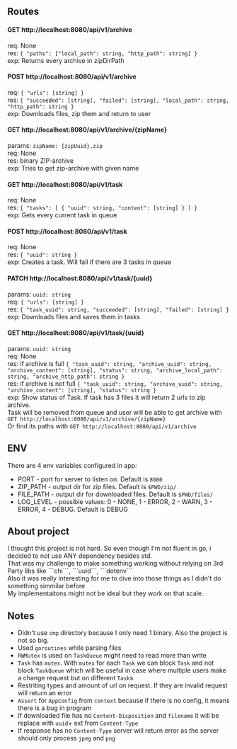 ## Routes

#### GET http://localhost:8080/api/v1/archive
req: None <br/>
res: ```{ "paths": ["local_path": string, "http_path": string] }``` <br/>
exp: Returns every archive in zipDirPath<br/>

#### POST http://localhost:8080/api/v1/archive
req: ```{ "urls": [string] }``` <br/>
res: ```{ "succeeded": [string], "failed": [string], "local_path": string, "http_path": string }``` <br/>
exp: Downloads files, zip them and return to user<br/>

#### GET http://localhost:8080/api/v1/archive/{zipName}
params: ```zipName: {zipUuid}.zip``` <br/>
req: None <br/>
res: binary ZIP-archive <br/>
exp: Tries to get zip-archive with given name<br/>

#### GET http://localhost:8080/api/v1/task
req: None <br/>
res: ```{ "tasks": [ { "uuid": string, "content": [string] } ] }``` <br/>
exp: Gets every current task in queue<br/>

#### POST http://localhost:8080/api/v1/task
req: None <br/>
res: ```{ "uuid": string }``` <br/>
exp: Creates a task. Will fail if there are 3 tasks in queue<br/>

#### PATCH http://localhost:8080/api/v1/task/{uuid}
params: ```uuid: string``` <br/>
req: ```{ "urls": [string] }``` <br/>
res: ```{ "task_uuid": string, "succeeded": [string], "failed": [string] }``` <br/>
exp: Downloads files and saves them in tasks<br/>

#### GET http://localhost:8080/api/v1/task/{uuid}
params: ```uuid: string```<br/>
req: None <br/>
res: if archive is full ```{ "task_uuid": string, "archive_uuid": string, "archive_content": [string], "status": string, "archive_local_path": string, "archive_http_path": string }```<br/>
res: if archive is not full ```{ "task_uuid": string, "archive_uuid": string, "archive_content": [string], "status": string }```<br/>
exp: Show status of Task. If task has 3 files it will return 2 urls to zip archive.<br/>
Task will be removed from queue and user will be able to get archive with ```GET http://localhost:8080/api/v1/archive/{zipName}```<br/>
Or find its paths with ```GET http://localhost:8080/api/v1/archive```<br/>

## ENV
<p>
There are 4 env variables configured in app:<br/>
</p>

- PORT - port for server to listen on. Default is `8080`
- ZIP_PATH - output dir for zip files. Default is `$PWD/zip/`
- FILE_PATH - output dir for downloaded files. Default is `$PWD/files/`
- LOG_LEVEL - possible values: 0 - NONE, 1 - ERROR, 2 - WARN, 3 - ERROR, 4 - DEBUG. Default is DEBUG

## About project
<p>
I thought this project is not hard. So even though I'm not fluent in go, i decided to not use ANY dependency besides std.<br/>
That was my challenge to make something working without relying on 3rd Party libs like ```chi```, ```uuid```, ```dotenv```<br/>
Also it was really interesting for me to dive into those things as I didn't do something simmilar before<br/>
My implementaitons might not be ideal but they work on that scale.
</p>

## Notes
- Didn't use `cmp` directory because I only need 1 binary. Also the project is not so big.
- Used `goroutines` while parsing files
- `RWMutex` is used on `TaskQueue` might need to read more than write
- `Task` has `mutex`. With `mutex` for each `Task` we can block `Task` and not block `TaskQueue`
which will be useful in case where multiple users make a change request but on different `Task`s
- Restriting types and amount of url on request. If they are invalid request will return an error
- `Assert` for `AppConfig` from `context` because if there is no config, it means there is a bug in program
- If downloaded file has no `Content-Disposition` and `filename` it will be replace with `uuid`+ ext from `Content-Type`
- If response has no `Content-Type` server will return error as the server should only process `jpeg` and `png`
